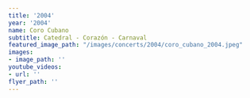 ```yaml
---
title: '2004'
year: '2004'
name: Coro Cubano
subtitle: Catedral - Corazón - Carnaval
featured_image_path: "/images/concerts/2004/coro_cubano_2004.jpeg"
images:
- image_path: ''
youtube_videos:
- url: ''
flyer_path: ''
---
```


